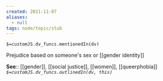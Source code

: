 ```yaml
---
created: 2021-11-07 
aliases:
  - null
tags: node/topic/stub
---
```

`$=customJS.dv_funcs.mentionedIn(dv)`

Prejudice based on someone's sex or [[gender identity]]

**See**:: [[gender]]. [[social justice]], [[women]], [[queerphobia]]
*`$=customJS.dv_funcs.outlinedIn(dv, this)`*